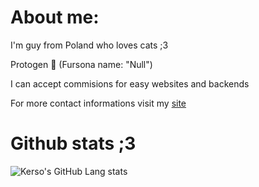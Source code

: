 # About me:
I'm guy from Poland who loves cats ;3

Protogen 🐾 (Fursona name: "Null")

I can accept commisions for easy websites and backends

For more contact informations visit my [site](https://kerso.dev)

# Github stats ;3
![Kerso's GitHub Lang stats](https://github-readme-stats.vercel.app/api/top-langs/?username=Kerso-official)
